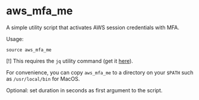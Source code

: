 # aws_mfa_me

A simple utility script that activates AWS session credentials with MFA.

Usage:
```shell
source aws_mfa_me
```
[!] This requires the `jq` utility command (get it [here](https://stedolan.github.io/jq/download/)).

For convenience, you can copy `aws_mfa_me` to a directory on your `$PATH` such as `/usr/local/bin` for MacOS.

Optional: set duration in seconds as first argument to the script.